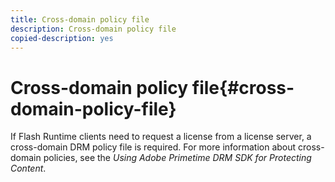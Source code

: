 ```yaml
---
title: Cross-domain policy file
description: Cross-domain policy file
copied-description: yes
---
```


# Cross-domain policy file{#cross-domain-policy-file}

If Flash Runtime clients need to request a license from a license server, a cross-domain DRM policy file is required. For more information about cross-domain policies, see the *Using Adobe Primetime DRM SDK for Protecting Content*. 
